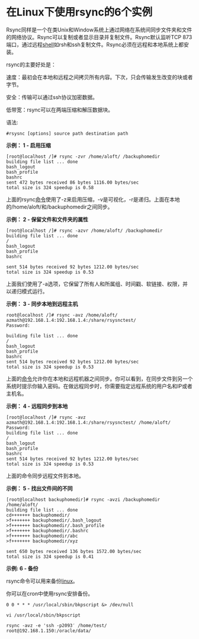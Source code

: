# 在Linux下使用rsync的6个实例

Rsync同样是一个在类Unix和Window系统上通过网络在系统间同步文件夹和文件的网络协议。Rsync可以复制或者显示目录并复制文件。Rsync默认监听TCP 873端口，通过远程[shell](https://www.linuxcool.com/ "shell")如rsh和ssh复制文件。Rsync必须在远程和本地系统上都安装。

rsync的主要好处是：

速度：最初会在本地和远程之间拷贝所有内容。下次，只会传输发生改变的块或者字节。

安全：传输可以通过ssh协议加密数据。

低带宽：rsync可以在两端压缩和解压数据块。

语法:

```
#rsysnc [options] source path destination path
```

**示例： 1 - 启用压缩**

```
[root@localhost /]# rsync -zvr /home/aloft/ /backuphomedir
building file list ... done
bash_logout
bash_profile
bashrc
sent 472 bytes received 86 bytes 1116.00 bytes/sec
total size is 324 speedup is 0.58
```

上面的rsync[命令](https://www.linuxcool.com/ "命令")使用了-z来启用压缩，-v是可视化，-r是递归。上面在本地的/home/aloft/和/backuphomedir之间同步。

**示例： 2 - 保留文件和文件夹的属性**
```
[root@localhost /]# rsync -azvr /home/aloft/ /backuphomedir
building file list ... done
/
bash_logout
bash_profile
bashrc

sent 514 bytes received 92 bytes 1212.00 bytes/sec
total size is 324 speedup is 0.53
```

上面我们使用了-a选项，它保留了所有人和所属组、时间戳、软链接、权限，并以递归模式运行。

**示例： 3 - 同步本地到远程主机**
```
root@localhost /]# rsync -avz /home/aloft/ azmath@192.168.1.4:192.168.1.4:/share/rsysnctest/
Password:

building file list ... done
/
bash_logout
bash_profile
bashrc
sent 514 bytes received 92 bytes 1212.00 bytes/sec
total size is 324 speedup is 0.53
```

上面的[命令](https://www.linuxcool.com/ "命令")允许你在本地和远程机器之间同步。你可以看到，在同步文件到另一个系统时提示你输入密码。在做远程同步时，你需要指定远程系统的用户名和IP或者主机名。

**示例： 4 - 远程同步到本地**
```
[root@localhost /]# rsync -avz azmath@192.168.1.4:192.168.1.4:/share/rsysnctest/ /home/aloft/
Password:
building file list ... done
/
bash_logout
bash_profile
bashrc
sent 514 bytes received 92 bytes 1212.00 bytes/sec
total size is 324 speedup is 0.53
```

上面的命令同步远程文件到本地。

**示例： 5 - 找出文件间的不同**
```
[root@localhost backuphomedir]# rsync -avzi /backuphomedir /home/aloft/
building file list ... done
cd+++++++ backuphomedir/
>f+++++++ backuphomedir/.bash_logout
>f+++++++ backuphomedir/.bash_profile
>f+++++++ backuphomedir/.bashrc
>f+++++++ backuphomedir/abc
>f+++++++ backuphomedir/xyz

sent 650 bytes received 136 bytes 1572.00 bytes/sec
total size is 324 speedup is 0.41
```

**示例: 6 - 备份**

rsync命令可以用来备份[linux](https://www.linuxprobe.com/ "linux")。

你可以在cron中使用rsync安排备份。

```
0 0 * * * /usr/local/sbin/bkpscript &> /dev/null
```

```
vi /usr/local/sbin/bkpscript

rsync -avz -e 'ssh -p2093′ /home/test/ root@192.168.1.150:/oracle/data/
```